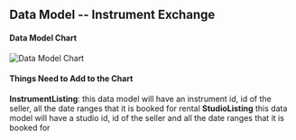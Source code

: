 ## Data Model -- Instrument Exchange

#### Data Model Chart

![Data Model Chart](data_model_chart.png)

#### Things Need to Add to the Chart

**InstrumentListing**: this data model will have an instrument id, id of the seller, all the date ranges that it is booked for rental 
**StudioListing** this data model will have a studio id, id of the seller and all the date ranges that it is booked for
